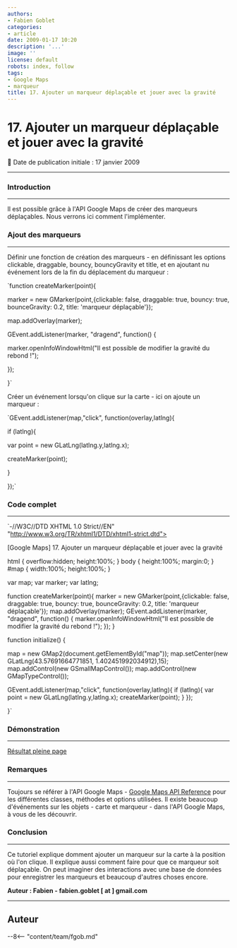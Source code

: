 ```yaml
---
authors:
- Fabien Goblet
categories:
- article
date: 2009-01-17 10:20
description: '...'
image: ''
license: default
robots: index, follow
tags:
- Google Maps
- marqueur
title: 17. Ajouter un marqueur déplaçable et jouer avec la gravité
---
```


# 17. Ajouter un marqueur déplaçable et jouer avec la gravité


:calendar: Date de publication initiale : 17 janvier 2009


----





### Introduction




---


Il est possible grâce à l'API Google Maps de créer des marqueurs déplaçables. Nous verrons ici comment l'implémenter.  



### Ajout des marqueurs




---


Définir une fonction de création des marqueurs - en définissant les options clickable, draggable, bouncy, bouncyGravity et title, et en ajoutant nu événement lors de la fin du déplacement du marqueur :  

`function createMarker(point){  

marker = new GMarker(point,{clickable: false, draggable: true, bouncy: true, bounceGravity: 0.2, title: 'marqueur déplaçable'});  

map.addOverlay(marker);  

GEvent.addListener(marker, "dragend", function() {  

marker.openInfoWindowHtml("Il est possible de modifier la gravité du rebond !");  

});  

}`  

Créer un événement lorsqu'on clique sur la carte - ici on ajoute un marqueur :  

`GEvent.addListener(map,"click", function(overlay,latlng){  

if (latlng){  

var point = new GLatLng(latlng.y,latlng.x);  

createMarker(point);  

}  

});`  



### Code complet




---


`-//W3C//DTD XHTML 1.0 Strict//EN" "http://www.w3.org/TR/xhtml1/DTD/xhtml1-strict.dtd">  







[Google Maps] 17. Ajouter un marqueur déplaçable et jouer avec la gravité  



html { overflow:hidden; height:100%; }
body { height:100%; margin:0; }
#map { width:100%; height:100%; }



var map;
var marker;
var latlng;

function createMarker(point){
marker = new GMarker(point,{clickable: false, draggable: true, bouncy: true, bounceGravity: 0.2, title: 'marqueur déplaçable'});
map.addOverlay(marker);
GEvent.addListener(marker, "dragend", function() {
marker.openInfoWindowHtml("Il est possible de modifier la gravité du rebond !");
});
}

function initialize() {

map = new GMap2(document.getElementById("map"));
map.setCenter(new GLatLng(43.57691664771851, 1.402451992034912),15);
map.addControl(new GSmallMapControl());
map.addControl(new GMapTypeControl());

GEvent.addListener(map,"click", function(overlay,latlng){
if (latlng){
var point = new GLatLng(latlng.y,latlng.x);
createMarker(point);
}
});

}`  



### Démonstration




---






[Résultat pleine page](http://88.191.39.115/fabien/geotribu/%5bgeotribu%5d_Google-Maps_tuto17.html)


### Remarques




---


Toujours se référer à l'API Google Maps - [Google Maps API Reference](http://code.google.com/apis/maps/documentation/reference.html) pour les différentes classes, méthodes et options utilisées.
Il existe beaucoup d'événements sur les objets - carte et marqueur - dans l'API Google Maps, à vous de les découvrir.


### Conclusion




---


Ce tutoriel explique domment ajouter un marqueur sur la carte à la position où l'on clique.
Il explique aussi comment faire pour que ce marqueur soit déplaçable.
On peut imaginer des interactions avec une base de données pour enregistrer les marqueurs et beaucoup d'autres choses encore.


**Auteur : Fabien - fabien.goblet [ at ] gmail.com**




----

## Auteur

--8<-- "content/team/fgob.md"
